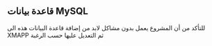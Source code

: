 ## قاعدة بيانات MySQL

للتأكد من أن المشروع يعمل بدون مشاكل لابد من إضافة قاعدة البيانات هذه الى XMAPP ثم التعديل عليها حسب الرغبة
